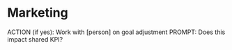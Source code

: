 # Marketing

ACTION (if yes): Work with [person] on goal adjustment
PROMPT: Does this impact shared KPI?